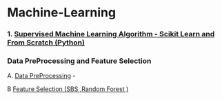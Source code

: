# Machine-Learning

### 1. [Supervised Machine Learning Algorithm - Scikit Learn and From Scratch (Python)](https://github.com/prajinkhadka/Machine-Learning/tree/master/Supervised%20Algorithms)

### Data PreProcessing and Feature Selection 

 A. [Data PreProcessing](https://github.com/prajinkhadka/Machine-Learning/blob/master/Data%20Pre%20Processsing/Data%20PreProcessing.ipynb) - 
   
 B  [Feature Selection (SBS ,Random Forest )](https://github.com/prajinkhadka/Machine-Learning/blob/master/Data%20Pre%20Processsing/Feature%20Selection%20-%20SBS%20-%20Random%20Forest.ipynb) 
   
